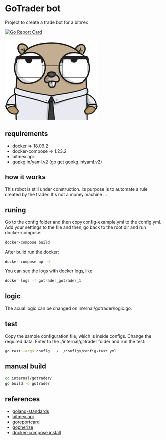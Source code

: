 # GoTrader bot

Project to create a trade bot for a bitmex

[![Go Report Card](https://goreportcard.com/badge/github.com/thiago-scherrer/gotrader)](https://goreportcard.com/report/github.com/thiago-scherrer/gotrader)

![gopher](assets/gopher.png)

## requirements

- docker => 18.09.2
- docker-compose => 1.23.2
- bitmex api
- gopkg.in/yaml.v2 (go get gopkg.in/yaml.v2)

## how it works

This robot is still under construction. Its purpose is to automate a rule created by the trader. It's not a money machine ...

## runing

Go to the config folder and then copy config-example.yml to the config.yml. Add your settings to the file and then, go back to the root dir and run docker-compose:

```bash
docker-compose build
```

After build run the docker:

```bash
docker-compose up -d
```

You can see the logs with docker logs, like:

```bash
docker logs -f gotrader_gotrader_1
```

## logic

The acual logic can be changed on internal/gotrader/logic.go.

## test

Copy the sample configuration file, which is inside configs. Change the required data.
Enter to the ./internal/gotrader folder and run the test:

```bash
go test -args config ../../configs/config-test.yml
```

## manual build

```bash
cd internal/gotrader/
go build -o gotrader 
```

## references

- [golang-standards](https://github.com/golang-standards/project-layout)
- [bitmex api](https://www.bitmex.com/api/explorer/)
- [goreportcard](https://goreportcard.com/)
- [gopherize](https://gopherize.me)
- [docker-compose install](https://docs.docker.com/compose/install/)